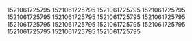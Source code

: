 1521061725795
1521061725795
1521061725795
1521061725795
1521061725795
1521061725795
1521061725795
1521061725795
1521061725795
1521061725795
1521061725795
1521061725795
1521061725795
1521061725795
1521061725795
